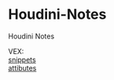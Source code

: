 # Houdini-Notes
Houdini Notes

VEX: <br />
  [snippets](VEX.md) <br />
  [attibutes](Attributes.md) <br />

